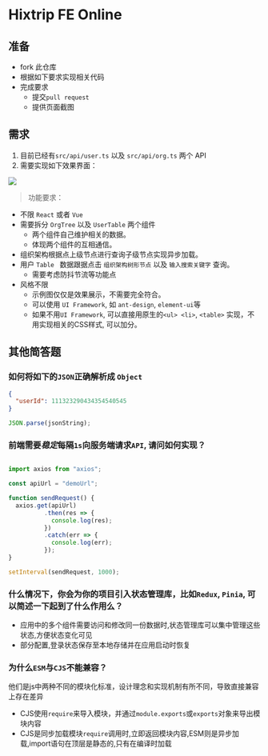 # Hixtrip FE Online

## 准备

- fork 此仓库
- 根据如下要求实现相关代码
- 完成要求
  - 提交`pull request`
  - 提供页面截图

## 需求

1. 目前已经有`src/api/user.ts` 以及 `src/api/org.ts` 两个 API
2. 需要实现如下效果界面：

![](./docs/preview.jpg)

> 功能要求：
- 不限 ```React``` 或者 ```Vue```
- 需要拆分 `OrgTree` 以及 `UserTable` 两个组件
  - 两个组件自己维护相关的数据。
  - 体现两个组件的互相通信。
- 组织架构根据点上级节点进行查询子级节点实现异步加载。
- 用户 ```Table ``` 数据跟据点击 ```组织架构树形节点``` 以及 ```输入搜索关键字``` 查询。
  - 需要考虑防抖节流等功能点
- 风格不限
  - 示例图仅仅是效果展示，不需要完全符合。
  - 可以使用 ```UI Framework```, 如 ```ant-design```, ```element-ui```等
  - 如果不用```UI Framework```, 可以直接用原生的```<ul> <li>```, ```<table>``` 实现，不用实现相关的CSS样式, 可以加分。

## 其他简答题

### 如何将如下的`JSON`正确解析成 `Object`
```json
{
  "userId": 111323290434354540545
}
```
```js
JSON.parse(jsonString);
```


### 前端需要*稳定*每隔`1s`向服务端请求`API`, 请问如何实现？

```js

import axios from "axios";

const apiUrl = "demoUrl";

function sendRequest() {
  axios.get(apiUrl)
          .then(res => {
            console.log(res);
          })
          .catch(err => {
            console.log(err);
          });
}

setInterval(sendRequest, 1000);

```

### 什么情况下，你会为你的项目引入状态管理库，比如`Redux`, `Pinia`, 可以简述一下起到了什么作用么？

- 应用中的多个组件需要访问和修改同一份数据时,状态管理库可以集中管理这些状态,方便状态变化可见
- 部分配置,登录状态保存至本地存储并在应用启动时恢复

### 为什么`ESM`与`CJS`不能兼容？

他们是js中两种不同的模块化标准，设计理念和实现机制有所不同，导致直接兼容上存在差异  
- CJS使用`require`来导入模块，并通过`module.exports`或`exports`对象来导出模块内容
- CJS是同步加载模块`require`调用时,立即返回模块内容,ESM则是异步加载,import语句在顶层是静态的,只有在编译时加载
